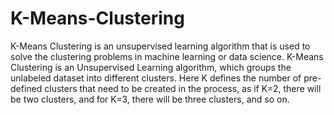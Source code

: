 # K-Means-Clustering
K-Means Clustering is an unsupervised learning algorithm that is used to solve the clustering problems in machine learning or data science. K-Means Clustering is an Unsupervised Learning algorithm, which groups the unlabeled dataset into different clusters. Here K defines the number of pre-defined clusters that need to be created in the process, as if K=2, there will be two clusters, and for K=3, there will be three clusters, and so on. 
